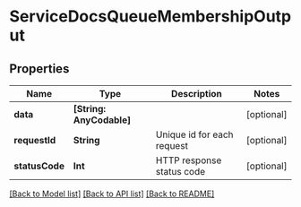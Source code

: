 # ServiceDocsQueueMembershipOutput

## Properties
Name | Type | Description | Notes
------------ | ------------- | ------------- | -------------
**data** | **[String: AnyCodable]** |  | [optional] 
**requestId** | **String** | Unique id for each request | [optional] 
**statusCode** | **Int** | HTTP response status code | [optional] 

[[Back to Model list]](../README.md#documentation-for-models) [[Back to API list]](../README.md#documentation-for-api-endpoints) [[Back to README]](../README.md)


